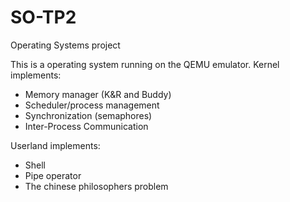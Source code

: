 # SO-TP2
Operating Systems project

This is a operating system running on the QEMU emulator.
Kernel implements:
- Memory manager (K&R and Buddy)
- Scheduler/process management
- Synchronization (semaphores)
- Inter-Process Communication

Userland implements:
- Shell
- Pipe operator
- The chinese philosophers problem
